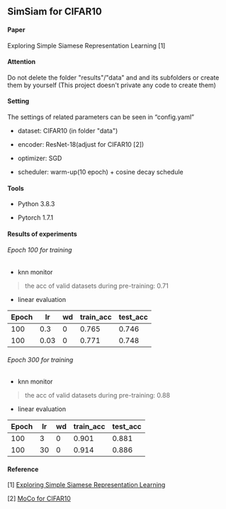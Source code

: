 ## SimSiam for CIFAR10

#### Paper

Exploring Simple Siamese Representation Learning [1]

#### Attention

Do not delete the folder "results"/"data" and and its subfolders or create them by yourself (This project doesn't private any code to create them)

#### Setting

The settings of related parameters can be seen in “config.yaml”

- dataset: CIFAR10 (in folder "data")

- encoder: ResNet-18(adjust for CIFAR10 [2])
- optimizer: SGD
- scheduler: warm-up(10 epoch) + cosine decay schedule

#### Tools

- Python 3.8.3

- Pytorch 1.7.1

#### Results of experiments

###### Epoch 100 for training

- knn monitor

> the acc of valid datasets during pre-training: 0.71

- linear evaluation

| Epoch | lr   | wd   | train_acc | test_acc |
| ----- | ---- | ---- | --------- | -------- |
| 100   | 0.3  | 0    | 0.765     | 0.746    |
| 100   | 0.03 | 0    | 0.771     | 0.748    |

###### Epoch 300 for training

- knn monitor

> the acc of valid datasets during pre-training: 0.88

- linear evaluation

| Epoch | lr   | wd   | train_acc | test_acc |
| ----- | ---- | ---- | --------- | -------- |
| 100   | 3    | 0    | 0.901     | 0.881    |
| 100   | 30   | 0    | 0.914     | 0.886    |

#### Reference

[1] [Exploring Simple Siamese Representation Learning](https://arxiv.org/abs/2011.10566v1)

[2] [MoCo for CIFAR10](https://colab.research.google.com/github/facebookresearch/moco/blob/colab-notebook/colab/moco_cifar10_demo.ipynb)